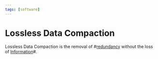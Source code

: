 ```yaml
---
tags: [software]
---
```


# Lossless Data Compaction

Lossless Data Compaction is the removal of #[redundancy](202209291028.md)
without the loss of [Information](202209291015.md)#.
